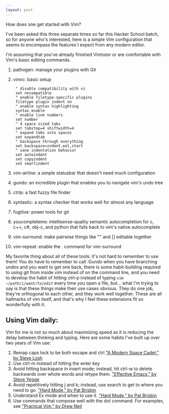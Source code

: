 ```yaml
---
layout: post
---
```

How does one get started with Vim? 

I've been asked this three separate times so far this Hacker School batch, so for anyone
who's interested, here is a simple Vim configuration that seems to encompass
the features I expect from any modern editor.

I'm assuming that you've already finished Vimtutor or are comfortable with Vim's
basic editing commands.

1. pathogen: manage your plugins with Git
2. vimrc: basic setup

        " disable compatibility with vi
        set nocompatible
        " enable filetype-specific plugins
        filetype plugin indent on
        " enable syntax highlighting
        syntax enable
        " enable line numbers
        set number
        " 4 space sized tabs
        set tabstop=4 shiftwidth=4 
        " expand tabs into spaces
        set expandtab
        " backspace through everything
        set backspace=indent,eol,start
        " sane indentation behavior 
        set autoindent
        set copyindent
        set smartindent

3. vim-airline: a simple statusbar that doesn't need much configuration
4. gundo: an incredible plugin that enables you to navigate vim's undo tree
5. ctrlp: a fast fuzzy file finder
6. syntastic: a syntax checker that works well for almost any language
7. fugitive: power tools for git
8. youcompleteme: intellisense-quality semantic autocompletion for c, c++, c#,
obj-c, and python that falls back to vim's native autocomplete
9. vim-surround: make pairwise things like "" and [] editable
together
10. vim-repeat: enable the . command for vim-surround

My favorite thing about all of these tools: it's not hard to remember to use
them! You do have to remember to call :Gundo when you have branching undos and
you want to get one back, there is some habit-building required to using git
from inside vim instead of on the command line, and you need to develop the
habit of hitting ctrl-p instead of typing `vim ~/path/i/want/to/edit` every
time you open a file, but... what I'm trying to say is that these things make
their use cases obvious. They do one job, they're orthogonal to each other,
and they work well together. These are all hallmarks of vim itself, and
that's why I feel these extensions fit so wonderfully with it.


## Using Vim daily:

Vim for me is not so much about maximizing speed as it is reducing the delay
between thinking and typing. Here are some habits I've built up over two years 
of Vim use:

1. Remap caps lock to be both escape and ctrl ["A Modern Space Cadet," by Steve Losh](http://stevelosh.com/blog/2012/10/a-modern-space-cadet/)
2. Use ctrl-m instead of hitting the enter key
3. Avoid hitting backspace in insert mode; instead, hit ctrl-w to delete
   backwards over whole words and retype them. ["Effective Emacs," by Steve
   Yegge](https://sites.google.com/site/steveyegge2/effective-emacs)
4. Avoid repetitively hitting j and k; instead, use search to get to where you
   need to go. ["Hard Mode," by Pat
   Brisbin](http://pbrisbin.com/posts/hard_mode/)
5. Understand Ex mode and when to use it. ["Hard Mode," by Pat
   Brisbin](http://pbrisbin.com/posts/hard_mode/)
5. Use commands that compose well with the dot command. For examples, see ["Practical Vim," by
   Drew Neil](http://pragprog.com/book/dnvim/practical-vim)
